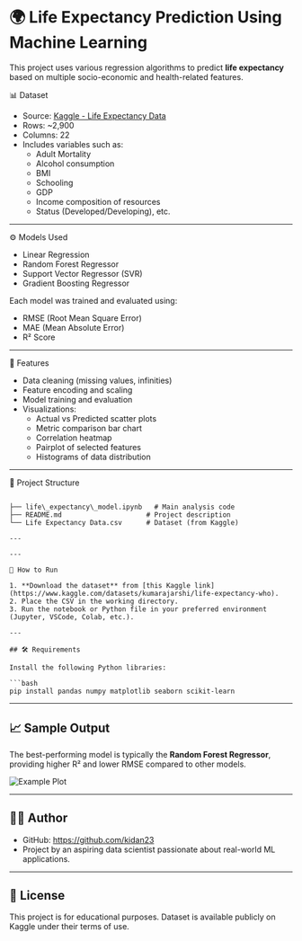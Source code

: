 
# 🌍 Life Expectancy Prediction Using Machine Learning

This project uses various regression algorithms to predict **life expectancy** based on multiple socio-economic and health-related features. 


 📊 Dataset

- Source: [Kaggle - Life Expectancy Data](https://www.kaggle.com/datasets/kumarajarshi/life-expectancy-who)
- Rows: ~2,900
- Columns: 22
- Includes variables such as:
  - Adult Mortality
  - Alcohol consumption
  - BMI
  - Schooling
  - GDP
  - Income composition of resources
  - Status (Developed/Developing), etc.

---

 ⚙️ Models Used

- Linear Regression
- Random Forest Regressor
- Support Vector Regressor (SVR)
- Gradient Boosting Regressor

Each model was trained and evaluated using:
- RMSE (Root Mean Square Error)
- MAE (Mean Absolute Error)
- R² Score

---

📌 Features

- Data cleaning (missing values, infinities)
- Feature encoding and scaling
- Model training and evaluation
- Visualizations:
  - Actual vs Predicted scatter plots
  - Metric comparison bar chart
  - Correlation heatmap
  - Pairplot of selected features
  - Histograms of data distribution

---

 📁 Project Structure

```

├── life\_expectancy\_model.ipynb   # Main analysis code
├── README.md                     # Project description
└── Life Expectancy Data.csv      # Dataset (from Kaggle)

---

---

🧪 How to Run

1. **Download the dataset** from [this Kaggle link](https://www.kaggle.com/datasets/kumarajarshi/life-expectancy-who).
2. Place the CSV in the working directory.
3. Run the notebook or Python file in your preferred environment (Jupyter, VSCode, Colab, etc.).

---

## 🛠 Requirements

Install the following Python libraries:

```bash
pip install pandas numpy matplotlib seaborn scikit-learn
````

---

## 📈 Sample Output

The best-performing model is typically the **Random Forest Regressor**, providing higher R² and lower RMSE compared to other models.

![Example Plot](https://upload.wikimedia.org/wikipedia/commons/thumb/1/1a/Regression_line_example.svg/600px-Regression_line_example.svg.png)

---

## 🙋‍♂️ Author

* GitHub: https://github.com/kidan23
* Project by an aspiring data scientist passionate about real-world ML applications.

---

## 📄 License

This project is for educational purposes. Dataset is available publicly on Kaggle under their terms of use.

